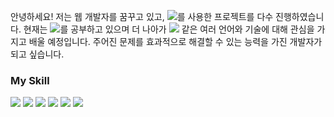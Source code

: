 안녕하세요!
저는 웹 개발자를 꿈꾸고 있고, <img src="https://img.shields.io/badge/React-61DAFB?style=flat-square&logo=React&logoColor=white"/>를 사용한 프로젝트를 다수 진행하였습니다.
현재는 <img src="https://img.shields.io/badge/ReactNative-61DAFB?style=flat-square&logo=ReactNative&logoColor=white"/>를 공부하고 있으며 더 나아가 <img src="https://img.shields.io/badge/TypeScript-3178C6?style=flat-square&logo=TypeScript&logoColor=white"/> 같은 여러 언어와 기술에 대해 관심을 가지고 배울 예정입니다.
주어진 문제를  효과적으로 해결할 수 있는 능력을 가진 개발자가 되고 싶습니다.


### My Skill 
<img src="https://img.shields.io/badge/JavaScript-F7DF1E?style=flat-square&logo=JavaScript&logoColor=white"/> <img src="https://img.shields.io/badge/React-61DAFB?style=flat-square&logo=React&logoColor=white"/> <img src="https://img.shields.io/badge/Python-3776AB?style=flat-square&logo=Python&logoColor=white"/> <img src="https://img.shields.io/badge/Flask-000000?style=flat-square&logo=Flask&logoColor=white"/> <img src="https://img.shields.io/badge/Firebase-FFCA28?style=flat-square&logo=Firebase&logoColor=white"/> <img src="https://img.shields.io/badge/MySQL-4479A1?style=flat-square&logo=MySQL&logoColor=white"/>
